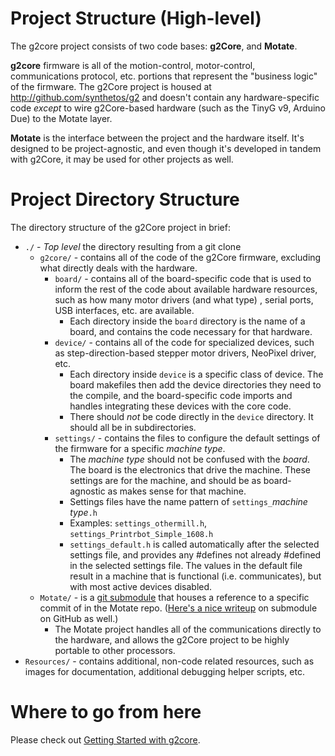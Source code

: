 # Project Structure (High-level)

The g2core project consists of two code bases: **g2Core**, and **Motate**.

**g2core** firmware is all of the motion-control, motor-control, communications protocol, etc. portions that represent the "business logic" of the firmware. The g2Core project is housed at http://github.com/synthetos/g2 and doesn't contain any hardware-specific code *except* to wire g2Core-based hardware (such as the TinyG v9, Arduino Due) to the Motate layer.

**Motate** is the interface between the project and the hardware itself. It's designed to be project-agnostic, and even though it's developed in tandem with g2Core, it may be used for other projects as well.

# Project Directory Structure

The directory structure of the g2Core project in brief:

- `./` - *Top level* the directory resulting from a git clone
  - `g2core/` - contains all of the code of the g2Core firmware, excluding what directly deals with the hardware.
    - `board/` - contains all of the board-specific code that is used to inform the rest of the code about available hardware resources, such as how many motor drivers (and what type) , serial ports, USB interfaces, etc. are available.
      - Each directory inside the `board` directory is the name of a board, and contains the code necessary for that hardware.
    - `device/` - contains all of the code for specialized devices, such as step-direction-based stepper motor drivers, NeoPixel driver, etc.
      - Each directory inside `device` is a specific class of device. The board makefiles then add the device directories they need to the compile, and the board-specific code imports and handles integrating these devices with the core code.
      - There should *not* be code directly in the `device` directory. It should all be in subdirectories.
    - `settings/` - contains the files to configure the default settings of the firmware for a specific *machine type*.
      - The *machine type* should not be confused with the *board*. The board is the electronics that drive the machine. These settings are for the machine, and should be as board-agnostic as makes sense for that machine.
      - Settings files have the name pattern of `settings_`*machine type*`.h`
      - Examples: `settings_othermill.h`, `settings_Printrbot_Simple_1608.h`
      - `settings_default.h` is called automatically after the selected settings file, and provides any #defines not already #defined in the selected settings file. The values in the default file result in a machine that is functional (i.e. communicates), but with most active devices disabled.
  - `Motate/` - is a [git submodule](https://git-scm.com/book/en/v2/Git-Tools-Submodules) that houses a reference to a specific commit of in the Motate repo. ([Here's a nice writeup](https://github.com/blog/2104-working-with-submodules) on submodule on GitHub as well.)
    - The Motate project handles all of the communications directly to the hardware, and allows the g2Core project to be highly portable to other processors.
 - `Resources/` - contains additional, non-code related resources, such as images for documentation, additional debugging helper scripts, etc.

# Where to go from here

Please check out [Getting Started with g2core](Getting-Started-with-g2core).